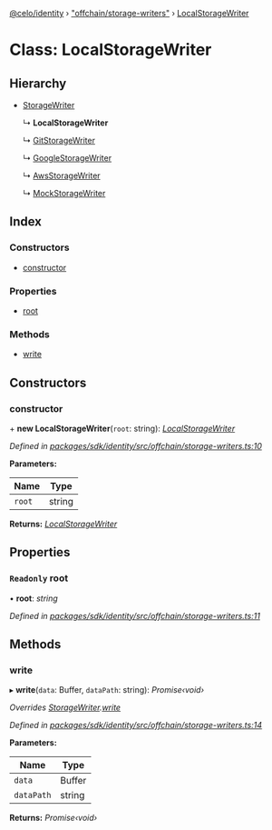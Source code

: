 [@celo/identity](../README.md) › ["offchain/storage-writers"](../modules/_offchain_storage_writers_.md) › [LocalStorageWriter](_offchain_storage_writers_.localstoragewriter.md)

# Class: LocalStorageWriter

## Hierarchy

* [StorageWriter](_offchain_storage_writers_.storagewriter.md)

  ↳ **LocalStorageWriter**

  ↳ [GitStorageWriter](_offchain_storage_writers_.gitstoragewriter.md)

  ↳ [GoogleStorageWriter](_offchain_storage_writers_.googlestoragewriter.md)

  ↳ [AwsStorageWriter](_offchain_storage_writers_.awsstoragewriter.md)

  ↳ [MockStorageWriter](_offchain_storage_writers_.mockstoragewriter.md)

## Index

### Constructors

* [constructor](_offchain_storage_writers_.localstoragewriter.md#constructor)

### Properties

* [root](_offchain_storage_writers_.localstoragewriter.md#readonly-root)

### Methods

* [write](_offchain_storage_writers_.localstoragewriter.md#write)

## Constructors

###  constructor

\+ **new LocalStorageWriter**(`root`: string): *[LocalStorageWriter](_offchain_storage_writers_.localstoragewriter.md)*

*Defined in [packages/sdk/identity/src/offchain/storage-writers.ts:10](https://github.com/celo-org/celo-monorepo/blob/master/packages/sdk/identity/src/offchain/storage-writers.ts#L10)*

**Parameters:**

Name | Type |
------ | ------ |
`root` | string |

**Returns:** *[LocalStorageWriter](_offchain_storage_writers_.localstoragewriter.md)*

## Properties

### `Readonly` root

• **root**: *string*

*Defined in [packages/sdk/identity/src/offchain/storage-writers.ts:11](https://github.com/celo-org/celo-monorepo/blob/master/packages/sdk/identity/src/offchain/storage-writers.ts#L11)*

## Methods

###  write

▸ **write**(`data`: Buffer, `dataPath`: string): *Promise‹void›*

*Overrides [StorageWriter](_offchain_storage_writers_.storagewriter.md).[write](_offchain_storage_writers_.storagewriter.md#abstract-write)*

*Defined in [packages/sdk/identity/src/offchain/storage-writers.ts:14](https://github.com/celo-org/celo-monorepo/blob/master/packages/sdk/identity/src/offchain/storage-writers.ts#L14)*

**Parameters:**

Name | Type |
------ | ------ |
`data` | Buffer |
`dataPath` | string |

**Returns:** *Promise‹void›*
